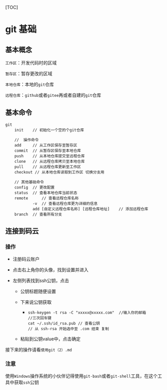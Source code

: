 [TOC]

# git 基础

## 基本概念

`工作区`：开发代码时的区域

`暂存区`：暂存更改的区域

`本地仓库`：本地的`git`仓库

`远程仓库`：`github`或者`gitee`再或者自建的`git`仓库

## 基本命令

```
git
	init	// 初始化一个空的个git仓库
	
	//	操作命令
	add		// 从工作区保存至暂存区
	commit	// 从暂存区保存至本地仓库
	push	// 从本地仓库提交至远程仓库
	clone	// 从远程仓库拷贝至本地仓库
	pull	// 从远程仓库更新至工作区 
	checkout // 从本地仓库读取到工作区 切换分支用
	
	// 其他基础命令
	config	// 更改配置
	status	// 查看本地仓库当前状态
	remote		// 查看远程仓库名称
			-v	// 查看远程仓库更为详细的信息
			add [自定义远程仓库名称] [远程仓库地址]	// 添加远程仓库
	branch	// 查看所有分支
```

## 连接到码云

### 操作

- 注册码云账户

- 点击右上角你的头像，找到设置并进入

- 左侧列表找到ssh公钥，点击

  - 公钥标题随便设置

  - 下来说公钥获取

    - ```
      ssh-keygen -t rsa -C "xxxxx@xxxxx.com"  //输入你的邮箱  
      //三次回车键
      cat ~/.ssh/id_rsa.pub	// 查看公钥
      // 从 ssh-rsa 开始选中至 .com 结束 复制
      ```

  - 粘贴到公钥value中，点击确定

接下来的操作请看`使用git（2）.md`

### 注意

使用`Windows`操作系统的小伙伴记得使用`git-bash`或者`git-shell`工具，在这个工具中获取`ssh`公钥